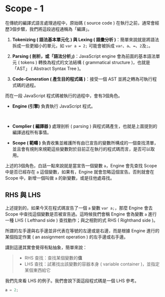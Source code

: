 # Scope - 1
在傳統的編譯式語言處理過程中，原始碼 ( source code ) 在執行之前，通常會經歷3個步驟，我們將這段過程通稱為「編譯」。

1. **Tokenizing ( 語法基本單元化 ) 與 Lexing ( 語彙分析 )**：簡單來說就是將語法拆成一些更細小的單元，如 `var a = 2;` 可能會被拆成 `var`、`a`、`=`、`2`及`;`。

2. **Parsing ( 剖析，或「語法分析」)**：JavaScript engine 會為前面的基本語法單元 ( tokens ) 轉換為程式的文法結構 ( grammatical structure )，也就是 「AST」 ( Abstract Syntax Tree )。

3. **Code-Generation ( 產生目的程式碼 )**：接受一個 AST 並將之轉為可執行程式碼的過程。

而在一段 JavaScript 程式碼被執行的過程中，會有3個角色。
* **Engine (引擎)**
負責執行 JavaScript 程式。
<br/>

* **Complier ( 編譯器 )**
處理剖析 ( parsing ) 與程式碼產生，也就是上面提到的編譯過程所有事情。

* **Scope ( 範疇 )**
負責收集並維護所有由已宣告的變數所構成的一個查找清單，並且會有規則來規範這些變數對於目前正在執行的程式碼而言，是否可以取用。

上述的3個角色，白話一點來說就是當宣告一個變數 `a`，Engine 會先查找 Scope 中是否已經存在 `a` 這個變數，如果有，Engine 就會忽略這個宣告。否則就會在 Scope 中，新增一個叫做 `a` 的新變數，或是往他處尋找。

## RHS 與 LHS
上述提到的，如果今天在程式碼宣告了一個 `a` 變數 `var a;`，那麼 Engine 會去 Scope 中查找這個變數是否被宣告過。這時候我們會稱 Engine 會為變數 `a` 進行一種 LHS ( Lefthand side ) 查找動作；與之相對的式 RHS ( Righthand side )。

所謂的左手邊與右手邊並非代表在等號的左邊或是右邊，而是根據 Engine 進行的某個指定作業 ( an assignment operation ) 的左手邊或右手邊。

講到這邊其實會覺得有點抽象，簡單來說：
> * RHS 查找：查找某個變數的**值**
> * LHS 查找：試著找出該變數的容器本身 ( variable container )，並指定某個東西給它

我們先來看 LHS 的例子。我們會說下面這段程式碼是一個 LHS 參考。
```js
a = 2;
```

